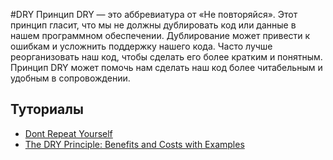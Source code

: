 #DRY
Принцип DRY — это аббревиатура от «Не повторяйся». Этот принцип гласит, что мы не должны дублировать код или данные в нашем программном обеспечении. Дублирование может привести к ошибкам и усложнить поддержку нашего кода. Часто лучше реорганизовать наш код, чтобы сделать его более кратким и понятным. Принцип DRY может помочь нам сделать наш код более читабельным и удобным в сопровождении.

## Туториалы
* [Dont Repeat Yourself](http://wiki.c2.com/?DontRepeatYourself)
* [The DRY Principle: Benefits and Costs with Examples](https://thevaluable.dev/dry-principle-cost-benefit-example/)